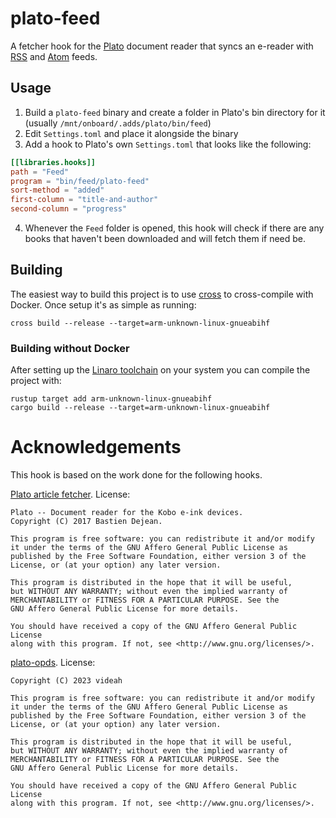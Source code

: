 # plato-feed
A fetcher hook for the [Plato](https://github.com/baskerville/plato) document
reader that syncs an e-reader with [RSS](https://en.wikipedia.org/wiki/RSS) and
[Atom](https://en.wikipedia.org/wiki/Atom_(web_standard)) feeds.

## Usage

1. Build a `plato-feed` binary and create a folder in Plato's bin directory for it (usually `/mnt/onboard/.adds/plato/bin/feed`)
2. Edit `Settings.toml` and place it alongside the binary
3. Add a hook to Plato's own `Settings.toml` that looks like the following:
```toml
[[libraries.hooks]]
path = "Feed"
program = "bin/feed/plato-feed"
sort-method = "added"
first-column = "title-and-author"
second-column = "progress"
```
4. Whenever the `Feed` folder is opened, this hook will check if there are any
books that haven't been downloaded and will fetch them if need be.

## Building
The easiest way to build this project is to use
[cross](https://github.com/cross-rs/cross)
to cross-compile with Docker. Once setup it's as simple as running:
```shell
cross build --release --target=arm-unknown-linux-gnueabihf
```

### Building without Docker
After setting up the [Linaro toolchain](https://releases.linaro.org/components/toolchain/binaries/4.9-2017.01/arm-linux-gnueabihf/)
on your system you can compile the project with:
```shell
rustup target add arm-unknown-linux-gnueabihf
cargo build --release --target=arm-unknown-linux-gnueabihf
```

# Acknowledgements
This hook is based on the work done for the following hooks.

[Plato article fetcher](https://github.com/baskerville/plato/blob/master/crates/fetcher/src/main.rs).
License:
```
Plato -- Document reader for the Kobo e-ink devices.
Copyright (C) 2017 Bastien Dejean.

This program is free software: you can redistribute it and/or modify
it under the terms of the GNU Affero General Public License as
published by the Free Software Foundation, either version 3 of the
License, or (at your option) any later version.

This program is distributed in the hope that it will be useful,
but WITHOUT ANY WARRANTY; without even the implied warranty of
MERCHANTABILITY or FITNESS FOR A PARTICULAR PURPOSE. See the
GNU Affero General Public License for more details.

You should have received a copy of the GNU Affero General Public License
along with this program. If not, see <http://www.gnu.org/licenses/>.
```

[plato-opds](https://github.com/videah/plato-opds). License:
```plato-opds -- OPDS syncing hook for the Plato document reader.
Copyright (C) 2023 videah

This program is free software: you can redistribute it and/or modify
it under the terms of the GNU Affero General Public License as
published by the Free Software Foundation, either version 3 of the
License, or (at your option) any later version.

This program is distributed in the hope that it will be useful,
but WITHOUT ANY WARRANTY; without even the implied warranty of
MERCHANTABILITY or FITNESS FOR A PARTICULAR PURPOSE. See the
GNU Affero General Public License for more details.

You should have received a copy of the GNU Affero General Public License
along with this program. If not, see <http://www.gnu.org/licenses/>.
```
